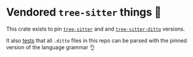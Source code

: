 # Vendored `tree-sitter` things 🌴

This crate exists to pin
[`tree-sitter`](https://github.com/tree-sitter/tree-sitter) and
and [`tree-sitter-ditto`](https://github.com/ditto-lang/tree-sitter-ditto) versions.

It also [tests](./tests/parsing_tests.rs) that all `.ditto` files in this repo can be parsed with the pinned version of the language grammar 👌
